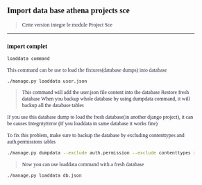 ## Import data base athena projects sce
> Cette version integre le module Project Sce

---
<div class="pagebreak"> </div>


### import complet
```sh
loaddata command
```

This command can be use to load the fixtures(database dumps) into database

```sh
./manage.py loaddata user.json
```

> This command will add the user.json file content into the database
Restore fresh database
When you backup whole database by using dumpdata command, it will backup all the database tables

If you use this database dump to load the fresh database(in another django project), it can be causes IntegrityError (If you loaddata in same database it works fine)

To fix this problem, make sure to backup the database by excluding contenttypes and auth.permissions tables

```sh
./manage.py dumpdata --exclude auth.permission --exclude contenttypes > db.json
```


> Now you can use loaddata command with a fresh database

```sh
./manage.py loaddata db.json
```


<style>
h1 {
  text-align:center;
}

body {
      //font-family: Verdana, Helvetica, sans-serif;
      font-family: Times, Times New Roman, serif;
      font-size:12px;
      margin: 0px;
      padding: Opx
      }

p, table {
      color: #2A223A;
      font-family: Georgia, "Times New Roman", serif;
  }


ol li, ul li {
  color: #1111FF;
  text-style:bold;
  background-color:#FFFFF;
  border-color:#f6bf01;
  font-size: 13px;
  line-height:1.77;
}

.event-color-red{
  background-color:red;
  color:white;
  display:block;
  text-align: center;
}

.event-color-green{
  background-color:green;
  color:white;
  display:block;
  text-align: center;
}

.event-color-yellow{
  background-color:yellow;
  color:black;
  display:block;
  text-align: center;
}
////////////////
// STATUT COLOR
////////////////


.status-color-red{
  background-color:red;
  color:white;
  display:block;
  text-align: center;
}


.status-color-yellow{
  background-color:yellow;
  color:black;
  display:block;
  text-align: center;
}


.status-color-green{
  background-color:green;
  color:white;
  display:block;
  text-align: center;
}

.status-color-blue{
  background-color:blue;
  color:white;
  display:block;
  text-align: center;
}

.status-color-grey{
  background-color:grey;
  color: white;
  display:block;
  text-align: center;
}


.status-color-orange{
  background-color:#FFA500;
  color:white;
  display:block;
  text-align: center;
}


.status-color-apple{
  background-color:#8db600;
  color:white;
  display:block;
  text-align: center;
}


.pagebreak
{
	page-break-after: always;
}
</style>
